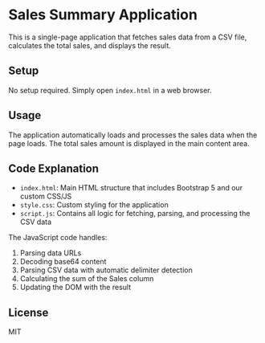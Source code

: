 # Sales Summary Application

This is a single-page application that fetches sales data from a CSV file, calculates the total sales, and displays the result.

## Setup

No setup required. Simply open `index.html` in a web browser.

## Usage

The application automatically loads and processes the sales data when the page loads. The total sales amount is displayed in the main content area.

## Code Explanation

- `index.html`: Main HTML structure that includes Bootstrap 5 and our custom CSS/JS
- `style.css`: Custom styling for the application
- `script.js`: Contains all logic for fetching, parsing, and processing the CSV data

The JavaScript code handles:
1. Parsing data URLs
2. Decoding base64 content
3. Parsing CSV data with automatic delimiter detection
4. Calculating the sum of the Sales column
5. Updating the DOM with the result

## License
MIT
